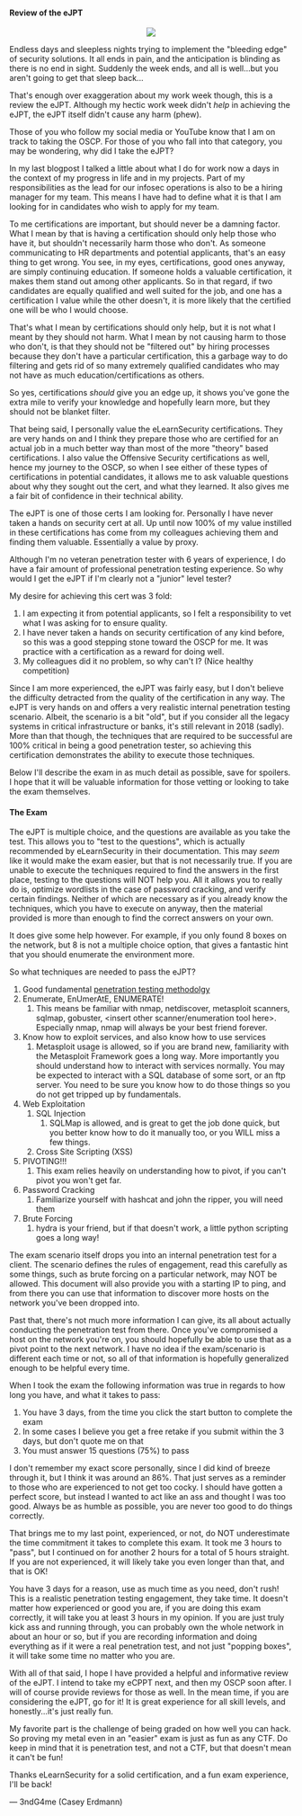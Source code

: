#### Review of the eJPT

<p align="center">
<img src="https://d2w88u8h44ahhm.cloudfront.net//assets/images/certification/ejpt_certificate_sm.png"/>
</p>



Endless days and sleepless nights trying to implement the "bleeding edge" of security solutions. It all ends in pain, and the anticipation is blinding as there is no end in sight. Suddenly the week ends, and all is well...but you aren't going to get that sleep back...

That's enough over exaggeration about my work week though, this is a review the eJPT. Although my hectic work week didn't *help* in achieving the eJPT, the eJPT itself didn't cause any harm (phew).



Those of you who follow my social media or YouTube know that I am on track to taking the OSCP. For those of you who fall into that category, you may be wondering, why did I take the eJPT?



In my last blogpost I talked a little about what I do for work now a days in the context of my progress in life and in my projects. Part of my responsibilities as the lead for our infosec operations is also to be a hiring manager for my team. This means I have had to define what it is that I am looking for in candidates who wish to apply for my team.



To me certifications are important, but should never be a damning factor. What I mean by that is having a certification should only help those who have it, but shouldn't necessarily  harm those who don't. As someone communicating to HR departments and potential applicants, that's an easy thing to get wrong. You see, in my eyes, certifications, good ones anyway, are simply continuing education. If someone holds a valuable certification, it makes them stand out among other applicants. So in that regard, if two candidates are equally qualified and well suited for the job, and one has a certification I value while the other doesn't, it is more likely that the certified one will be who I would choose. 



That's what I mean by certifications should only help, but it is not what I meant by they should not harm. What I mean by not causing harm to those who don't, is that they should not be "filtered out" by hiring processes because they don't have a particular certification, this a garbage way to do filtering and gets rid of so many extremely qualified candidates who may not have as much education/certifications as others.



So yes, certifications *should* give you an edge up, it shows you've gone the extra mile to verify your knowledge and hopefully learn more, but they should not be blanket filter.



That being said, I personally value the eLearnSecurity certifications. They are very hands on and I think they prepare those who are certified for an actual job in a much better way than most of the more "theory" based certifications. I also value the Offensive Security certifications as well, hence my journey to the OSCP, so when I see either of these types of certifications in potential candidates, it allows me to ask valuable questions about why they sought out the cert, and what they learned. It also gives me a fair bit of confidence in their technical ability.



The eJPT is one of those certs I am looking for. Personally I have never taken a hands on security cert at all. Up until now 100% of my value instilled in these certifications has come from my colleagues achieving them and finding them valuable. Essentially a value by proxy.



Although I'm no veteran penetration tester with 6 years of experience, I do have a fair amount of professional penetration testing experience. So why would I get the eJPT if I'm clearly not a "junior" level tester?



My desire for achieving this cert was 3 fold:

1. I am expecting it from potential applicants, so I felt a responsibility to vet what I was asking for to ensure quality.
2. I have never taken a hands on security certification of any kind before, so this was a good stepping stone toward the OSCP for me. It was practice with a certification as a reward for doing well.
3. My colleagues did it no problem, so why can't I? (Nice healthy competition)



Since I am more experienced, the eJPT was fairly easy, but I don't believe the difficulty detracted from the quality of the certification in any way. The eJPT is very hands on and offers a very realistic internal penetration testing scenario. Albeit, the scenario is a bit "old", but if you consider all the legacy systems in critical infrastructure or banks, it's still relevant in 2018 (sadly). More than that though, the techniques that are required to be successful are 100% critical in being a good penetration tester, so achieving this certification demonstrates the ability to execute those techniques.



Below I'll describe the exam in as much detail as possible, save for spoilers. I hope that it will be valuable information for those vetting or looking to take the exam themselves.





#### The Exam



The eJPT is multiple choice, and the questions are available as you take the test. This allows you to "test to the questions", which is actually recommended by eLearnSecurity in their documentation. This may *seem* like it would make the exam easier, but that is not necessarily true. If you are unable to execute the techniques required to find the answers in the first place, testing to the questions will NOT help you. All it allows you to really do is, optimize wordlists in the case of password cracking, and verify certain findings. Neither of which are necessary as if you already know the techniques, which you have to execute on anyway, then the material provided is more than enough to find the correct answers on your own.



It does give some help however. For example, if you only found 8 boxes on the network, but 8 is not a multiple choice option, that gives a fantastic hint that you should enumerate the environment more.



So what techniques are needed to pass the eJPT?

1. Good fundamental [penetration testing methodolgy](https://blogs.sans.org/pen-testing/files/2017/12/PENT-PSTR-SANS18-BP-V1_web.pdf)
2. Enumerate, EnUmerAtE, ENUMERATE!
   1. This means be familiar with nmap, netdiscover, metasploit scanners, sqlmap, gobuster, <insert other scanner/enumeration tool here>. Especially nmap, nmap will always be your best friend forever.
3. Know how to exploit services, and also know how to use services
   1. Metasploit usage is allowed, so if you are brand new, familiarity with the Metasploit Framework goes a long way. More importantly you should understand how to interact with services normally. You may be expected to interact with a SQL database of some sort, or an ftp server. You need to be sure you know how to do those things so you do not get tripped up by fundamentals.
4. Web Exploitation
   1. SQL Injection
      1. SQLMap is allowed, and is great to get the job done quick, but you better know how to do it manually too, or you WILL miss a few things.
   2. Cross Site Scripting (XSS)
5. PIVOTING!!!
   1. This exam relies heavily on understanding how to pivot, if you can't pivot you won't get far.
6. Password Cracking
   1. Familiarize yourself with hashcat and john the ripper, you will need them
7. Brute Forcing
   1. hydra is your friend, but if that doesn't work, a little python scripting goes a long way!



The exam scenario itself drops you into an internal penetration test for a client. The scenario defines the rules of engagement, read this carefully as some things, such as brute forcing on a particular network, may NOT be allowed. This document will also provide you with a starting IP to ping, and from there you can use that information to discover more hosts on the network you've been dropped into.



Past that, there's not much more information I can give, its all about actually conducting the penetration test from there. Once you've compromised a host on the network you're on, you should hopefully be able to use that as a pivot point to the next network. I have no idea if the exam/scenario is different each time or not, so all of that information is hopefully generalized enough to be helpful every time.



When I took the exam the following information was true in regards to how long you have, and what it takes to pass:

1. You have 3 days, from the time you click the start button to complete the exam
2. In some cases I believe you get a free retake if you submit within the 3 days, but don't quote me on that
3. You must answer 15 questions (75%) to pass



I don't remember my exact score personally, since I did kind of breeze through it, but I think it was around an 86%. That just serves as a reminder to those who are experienced to not get too cocky. I should have gotten a perfect score, but instead I wanted to act like an ass and thought I was too good. Always be as humble as possible, you are never too good to do things correctly.



That brings me to my last point, experienced, or not, do NOT underestimate the time commitment it takes to complete this exam. It took me 3 hours to "pass", but I continued on for another 2 hours for a total of 5 hours straight. If you are not experienced, it will likely take you even longer than that, and that is OK!



You have 3 days for a reason, use as much time as you need, don't rush! This is a realistic penetration testing engagement, they take time. It doesn't matter how experienced or good you are, if you are doing this exam correctly, it will take you at least 3 hours in my opinion. If you are just truly kick ass and running through, you can probably own the whole network in about an hour or so, but if you are recording information and doing everything as if it were a real penetration test, and not just "popping boxes", it will take some time no matter who you are.



With all of that said, I hope I have provided a helpful and informative review of the eJPT. I intend to take my eCPPT next, and then my OSCP soon after. I will of course provide reviews for those as well. In the mean time, if you are considering the eJPT, go for it! It is great experience for all skill levels, and honestly...it's just really fun.



My favorite part is the challenge of being graded on how well you can hack. So proving my metal even in an "easier" exam is just as fun as any CTF. Do keep in mind that it is penetration test, and not a CTF, but that doesn't mean it can't be fun!



Thanks eLearnSecurity for a solid certification, and a fun exam experience, I'll be back!



— 3ndG4me (Casey Erdmann)
